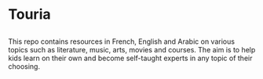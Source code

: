 # Touria
##
This repo contains resources in French, English and Arabic on various topics such as literature, music, arts, movies and courses. The aim is to help kids learn on their own and become self-taught experts in any topic of their choosing.
